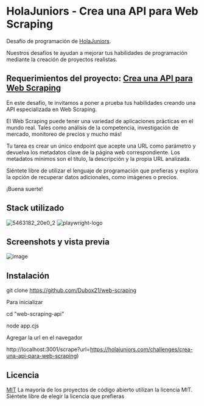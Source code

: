 # HolaJuniors - Crea una API para Web Scraping
Desafío de programación de [HolaJuniors](https://holajuniors.com).

Nuestros desafíos te ayudan a mejorar tus habilidades de programación mediante la creación de proyectos realistas.

## Requerimientos del proyecto: [Crea una API para Web Scraping](https://holajuniors.com/challenges/crea-una-api-para-web-scraping)

En este desafío, te invitamos a poner a prueba tus habilidades creando una API especializada en Web Scraping. 

El Web Scraping puede tener una variedad de aplicaciones prácticas en el mundo real. Tales como análisis de la competencia, investigación de mercado, monitoreo de precios y mucho más!

Tu tarea es crear un único endpoint que acepte una URL como parámetro y devuelva los metadatos clave de la página web correspondiente. Los metadatos mínimos son el título, la descripción y la propia URL analizada.

Siéntete libre de utilizar el lenguaje de programación que prefieras y explora la opción de recuperar datos adicionales, como imágenes o precios. 

¡Buena suerte!

## Stack utilizado
![5463182_20e0_2](https://github.com/Dubox21/web-scraping-api/assets/84655244/7f910710-20e6-4b7d-a96d-41d211932149)
![playwright-logo](https://github.com/Dubox21/web-scraping-api/assets/84655244/6571d469-349f-492f-a035-caee551066a5)


## Screenshots y vista previa
![image](https://github.com/Dubox21/web-scraping-api/assets/84655244/b2e34c7d-8eea-44b6-bb29-91d68b799b06)


## Instalación
git clone https://github.com/Dubox21/web-scraping

Para inicializar

cd "web-scraping-api"

node app.cjs

Agregar la url en el navegador

http://localhost:3001/scrape?url=https://holajuniors.com/challenges/crea-una-api-para-web-scraping)


## Licencia
[MIT](https://choosealicense.com/licenses/mit/)
La mayoría de los proyectos de código abierto utilizan la licencia MIT. Siéntete libre de elegir la licencia que prefieras
